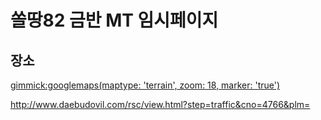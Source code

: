 # 쏠땅82 금반 MT 임시페이지

## 장소

[gimmick:googlemaps(maptype: 'terrain', zoom: 18, marker: 'true')](129+Jangoe-ri,+Seosin-myeon,+Hwaseong-si,+Gyeonggi-do)

http://www.daebudovil.com/rsc/view.html?step=traffic&cno=4766&plm=